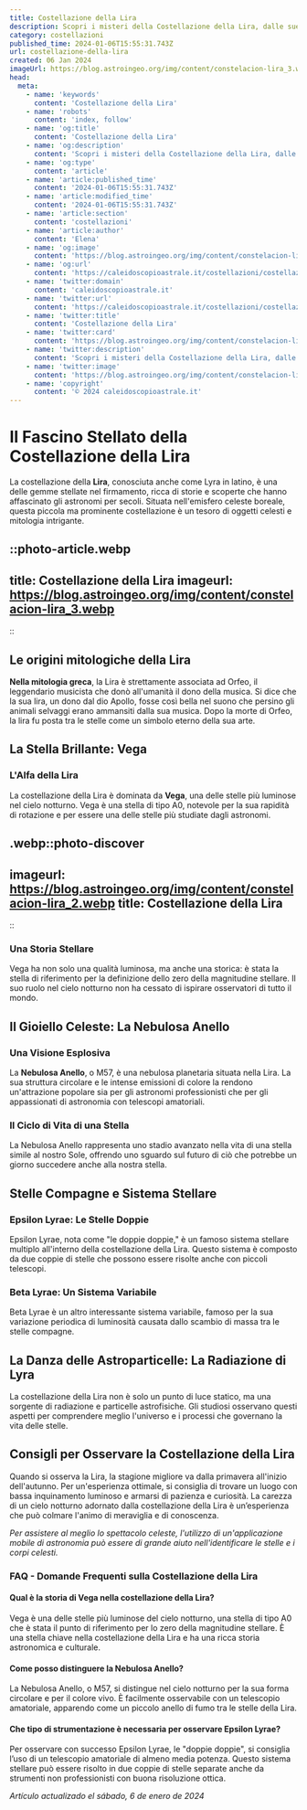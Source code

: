 ```yaml
---
title: Costellazione della Lira
description: Scopri i misteri della Costellazione della Lira, dalle sue stelle brillanti alla mitologia. Guida astrale completa per principianti. Leggi ora!
category: costellazioni
published_time: 2024-01-06T15:55:31.743Z
url: costellazione-della-lira
created: 06 Jan 2024
imageUrl: https://blog.astroingeo.org/img/content/constelacion-lira_3.webp
head:
  meta:
    - name: 'keywords'
      content: 'Costellazione della Lira'
    - name: 'robots'
      content: 'index, follow'
    - name: 'og:title'
      content: 'Costellazione della Lira'
    - name: 'og:description'
      content: 'Scopri i misteri della Costellazione della Lira, dalle sue stelle brillanti alla mitologia. Guida astrale completa per principianti. Leggi ora!'
    - name: 'og:type'
      content: 'article'
    - name: 'article:published_time'
      content: '2024-01-06T15:55:31.743Z'
    - name: 'article:modified_time'
      content: '2024-01-06T15:55:31.743Z'
    - name: 'article:section'
      content: 'costellazioni'
    - name: 'article:author'
      content: 'Elena'
    - name: 'og:image'
      content: 'https://blog.astroingeo.org/img/content/constelacion-lira_3.webp'
    - name: 'og:url'
      content: 'https://caleidoscopioastrale.it/costellazioni/costellazione-della-lira'
    - name: 'twitter:domain'
      content: 'caleidoscopioastrale.it'
    - name: 'twitter:url'
      content: 'https://caleidoscopioastrale.it/costellazioni/costellazione-della-lira'
    - name: 'twitter:title'
      content: 'Costellazione della Lira'
    - name: 'twitter:card'
      content: 'https://blog.astroingeo.org/img/content/constelacion-lira_3.webp'
    - name: 'twitter:description'
      content: 'Scopri i misteri della Costellazione della Lira, dalle sue stelle brillanti alla mitologia. Guida astrale completa per principianti. Leggi ora!'
    - name: 'twitter:image'
      content: 'https://blog.astroingeo.org/img/content/constelacion-lira_3.webp'
    - name: 'copyright'
      content: '© 2024 caleidoscopioastrale.it'
---
```

# Il Fascino Stellato della Costellazione della Lira

La costellazione della **Lira**, conosciuta anche come Lyra in latino, è una delle gemme stellate nel firmamento, ricca di storie e scoperte che hanno affascinato gli astronomi per secoli. Situata nell'emisfero celeste boreale, questa piccola ma prominente costellazione è un tesoro di oggetti celesti e mitologia intrigante.

::photo-article.webp
---
title: Costellazione della Lira
imageurl: https://blog.astroingeo.org/img/content/constelacion-lira_3.webp
---
::

## Le origini mitologiche della Lira

**Nella mitologia greca**, la Lira è strettamente associata ad Orfeo, il leggendario musicista che donò all'umanità il dono della musica. Si dice che la sua lira, un dono dal dio Apollo, fosse così bella nel suono che persino gli animali selvaggi erano ammansiti dalla sua musica. Dopo la morte di Orfeo, la lira fu posta tra le stelle come un simbolo eterno della sua arte.

## La Stella Brillante: Vega

### L'Alfa della Lira

La costellazione della Lira è dominata da **Vega**, una delle stelle più luminose nel cielo notturno. Vega è una stella di tipo A0, notevole per la sua rapidità di rotazione e per essere una delle stelle più studiate dagli astronomi.

.webp::photo-discover
---
imageurl: https://blog.astroingeo.org/img/content/constelacion-lira_2.webp
title: Costellazione della Lira
---
::

### Una Storia Stellare

Vega ha non solo una qualità luminosa, ma anche una storica: è stata la stella di riferimento per la definizione dello zero della magnitudine stellare. Il suo ruolo nel cielo notturno non ha cessato di ispirare osservatori di tutto il mondo.

## Il Gioiello Celeste: La Nebulosa Anello

### Una Visione Esplosiva

La **Nebulosa Anello**, o M57, è una nebulosa planetaria situata nella Lira. La sua struttura circolare e le intense emissioni di colore la rendono un'attrazione popolare sia per gli astronomi professionisti che per gli appassionati di astronomia con telescopi amatoriali.

### Il Ciclo di Vita di una Stella

La Nebulosa Anello rappresenta uno stadio avanzato nella vita di una stella simile al nostro Sole, offrendo uno sguardo sul futuro di ciò che potrebbe un giorno succedere anche alla nostra stella.

## Stelle Compagne e Sistema Stellare

### Epsilon Lyrae: Le Stelle Doppie

Epsilon Lyrae, nota come "le doppie doppie," è un famoso sistema stellare multiplo all'interno della costellazione della Lira. Questo sistema è composto da due coppie di stelle che possono essere risolte anche con piccoli telescopi.

### Beta Lyrae: Un Sistema Variabile

Beta Lyrae è un altro interessante sistema variabile, famoso per la sua variazione periodica di luminosità causata dallo scambio di massa tra le stelle compagne.

## La Danza delle Astroparticelle: La Radiazione di Lyra

La costellazione della Lira non è solo un punto di luce statico, ma una sorgente di radiazione e particelle astrofisiche. Gli studiosi osservano questi aspetti per comprendere meglio l'universo e i processi che governano la vita delle stelle.

## Consigli per Osservare la Costellazione della Lira

Quando si osserva la Lira, la stagione migliore va dalla primavera all'inizio dell'autunno. Per un'esperienza ottimale, si consiglia di trovare un luogo con bassa inquinamento luminoso e armarsi di pazienza e curiosità. La carezza di un cielo notturno adornato dalla costellazione della Lira è un’esperienza che può colmare l'animo di meraviglia e di conoscenza.

*Per assistere al meglio lo spettacolo celeste, l'utilizzo di un'applicazione mobile di astronomia può essere di grande aiuto nell'identificare le stelle e i corpi celesti.*

### FAQ - Domande Frequenti sulla Costellazione della Lira

#### Qual è la storia di Vega nella costellazione della Lira?
Vega è una delle stelle più luminose del cielo notturno, una stella di tipo A0 che è stata il punto di riferimento per lo zero della magnitudine stellare. È una stella chiave nella costellazione della Lira e ha una ricca storia astronomica e culturale.

#### Come posso distinguere la Nebulosa Anello?
La Nebulosa Anello, o M57, si distingue nel cielo notturno per la sua forma circolare e per il colore vivo. È facilmente osservabile con un telescopio amatoriale, apparendo come un piccolo anello di fumo tra le stelle della Lira.

#### Che tipo di strumentazione è necessaria per osservare Epsilon Lyrae?
Per osservare con successo Epsilon Lyrae, le "doppie doppie", si consiglia l’uso di un telescopio amatoriale di almeno media potenza. Questo sistema stellare può essere risolto in due coppie di stelle separate anche da strumenti non professionisti con buona risoluzione ottica.

_Artículo actualizado el sábado, 6 de enero de 2024_